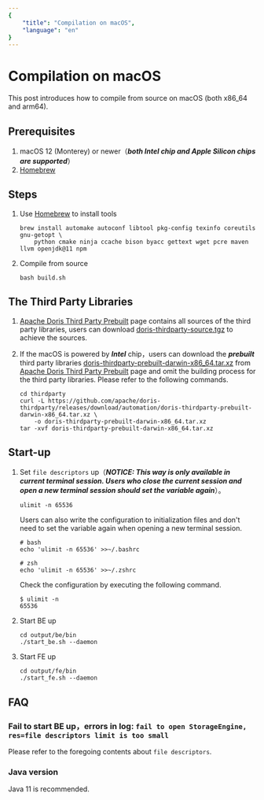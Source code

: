 ```yaml
---
{
    "title": "Compilation on macOS",
    "language": "en"
}
---
```


<!--
Licensed to the Apache Software Foundation (ASF) under one
or more contributor license agreements.  See the NOTICE file
distributed with this work for additional information
regarding copyright ownership.  The ASF licenses this file
to you under the Apache License, Version 2.0 (the
"License"); you may not use this file except in compliance
with the License.  You may obtain a copy of the License at

  http://www.apache.org/licenses/LICENSE-2.0

Unless required by applicable law or agreed to in writing,
software distributed under the License is distributed on an
"AS IS" BASIS, WITHOUT WARRANTIES OR CONDITIONS OF ANY
KIND, either express or implied.  See the License for the
specific language governing permissions and limitations
under the License.
-->

# Compilation on macOS

This post introduces how to compile from source on macOS (both x86_64 and arm64).

## Prerequisites

1. macOS 12 (Monterey) or newer（_**both Intel chip and Apple Silicon chips are supported**_）
2. [Homebrew](https://brew.sh/)

## Steps

1. Use [Homebrew](https://brew.sh/) to install tools
    ```shell
    brew install automake autoconf libtool pkg-config texinfo coreutils gnu-getopt \
        python cmake ninja ccache bison byacc gettext wget pcre maven llvm openjdk@11 npm
    ```

2. Compile from source
    ```shell
    bash build.sh
    ```

## The Third Party Libraries

1. [Apache Doris Third Party Prebuilt](https://github.com/apache/doris-thirdparty/releases/tag/automation) page contains all sources of the third party libraries, users can download [doris-thirdparty-source.tgz](https://github.com/apache/doris-thirdparty/releases/download/automation/doris-thirdparty-source.tgz) to achieve the sources.

2. If the macOS is powered by _**Intel**_ chip，users can download the _**prebuilt**_ third party libraries [doris-thirdparty-prebuilt-darwin-x86_64.tar.xz](https://github.com/apache/doris-thirdparty/releases/download/automation/doris-thirdparty-prebuilt-darwin-x86_64.tar.xz) from [Apache Doris Third Party Prebuilt](https://github.com/apache/doris-thirdparty/releases/tag/automation) page and omit the building process for the third party libraries. Please refer to the following commands.
    ```shell
    cd thirdparty
    curl -L https://github.com/apache/doris-thirdparty/releases/download/automation/doris-thirdparty-prebuilt-darwin-x86_64.tar.xz \
        -o doris-thirdparty-prebuilt-darwin-x86_64.tar.xz
    tar -xvf doris-thirdparty-prebuilt-darwin-x86_64.tar.xz
    ```

## Start-up

1. Set `file descriptors` up（_**NOTICE: This way is only available in current terminal session. Users who close the current session and open a new terminal session should set the variable again**_）。
    ```shell
    ulimit -n 65536
    ```
    Users can also write the configuration to initialization files and don't need to set the variable again when opening a new terminal session.
    ```shell
    # bash
    echo 'ulimit -n 65536' >>~/.bashrc
    
    # zsh
    echo 'ulimit -n 65536' >>~/.zshrc
    ```
    Check the configuration by executing the following command.
    ```shell
    $ ulimit -n
    65536
    ```

2. Start BE up
    ```shell
    cd output/be/bin
    ./start_be.sh --daemon
    ```

3. Start FE up
    ```shell
    cd output/fe/bin
    ./start_fe.sh --daemon
    ```

## FAQ

### Fail to start BE up，errors in log: `fail to open StorageEngine, res=file descriptors limit is too small`
Please refer to the foregoing contents about `file descriptors`.

### Java version
Java 11 is recommended.
